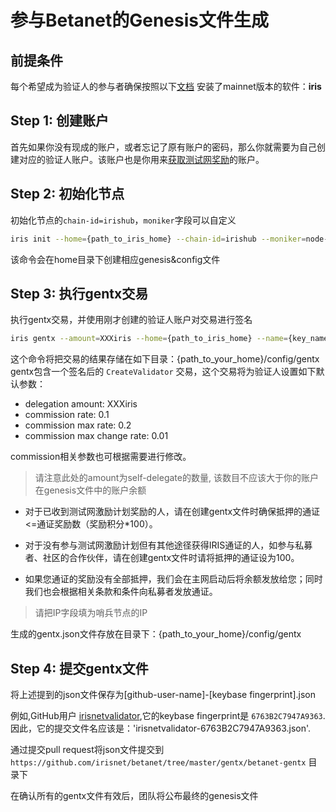 # 参与Betanet的Genesis文件生成

## 前提条件

每个希望成为验证人的参与者确保按照以下[文档](https://github.com/irisnet/irishub/blob/master/docs/zh/get-started/Install-the-Software.md) 安装了mainnet版本的软件：**iris**


## Step 1: 创建账户  


首先如果你没有现成的账户，或者忘记了原有账户的密码，那么你就需要为自己创建对应的验证人账户。该账户也是你用来[获取测试网奖励](https://github.com/irisnet/betanet/blob/master/fuxi-reward-claims/README_CN.md)的账户。


## Step 2: 初始化节点 

初始化节点的`chain-id=irishub`，`moniker`字段可以自定义
```bash
iris init --home={path_to_iris_home} --chain-id=irishub --moniker=node-name
```
该命令会在home目录下创建相应genesis&config文件

## Step 3: 执行gentx交易

执行gentx交易，并使用刚才创建的验证人账户对交易进行签名
```bash
iris gentx --amount=XXXiris --home={path_to_iris_home} --name={key_name} --ip={sentry_node_ip}
```
这个命令将把交易的结果存储在如下目录：{path_to_your_home}/config/gentx
gentx包含一个签名后的 `CreateValidator` 交易，这个交易将为验证人设置如下默认参数： 
*	delegation amount:           XXXiris
*	commission rate:             0.1
*	commission max rate:         0.2
*	commission max change rate:  0.01

commission相关参数也可根据需要进行修改。

> 请注意此处的amount为self-delegate的数量, 该数目不应该大于你的账户在genesis文件中的账户余额

* 对于已收到测试网激励计划奖励的人，请在创建gentx文件时确保抵押的通证<=通证奖励数（奖励积分*100）。

* 对于没有参与测试网激励计划但有其他途径获得IRIS通证的人，如参与私募者、社区的合作伙伴，请在创建gentx文件时请将抵押的通证设为100。

* 如果您通证的奖励没有全部抵押，我们会在主网启动后将余额发放给您；同时我们也会根据相关条款和条件向私募者发放通证。


> 请把IP字段填为哨兵节点的IP 

生成的gentx.json文件存放在目录下：{path_to_your_home}/config/gentx

## Step 4: 提交gentx文件

将上述提到的json文件保存为[github-user-name]-[keybase fingerprint].json

例如,GitHub用户 [irisnetvalidator](https://github.com/irisnetvalidator),它的keybase fingerprint是 `6763B2C7947A9363`.
因此，它的提交文件名应该是：'irisnetvalidator-6763B2C7947A9363.json'.


通过提交pull request将json文件提交到`https://github.com/irisnet/betanet/tree/master/gentx/betanet-gentx` 目录下

在确认所有的gentx文件有效后，团队将公布最终的genesis文件

